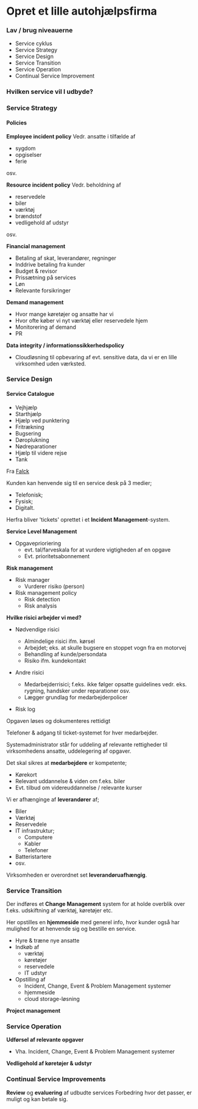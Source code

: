# Opret et lille autohjælpsfirma

### Lav / brug niveauerne
* Service cyklus
* Service Strategy 
* Service Design 
* Service Transition 
* Service Operation 
* Continual Service Improvement

### Hvilken service vil I udbyde?

### Service Strategy

#### Policies

**Employee incident policy**
Vedr. ansatte i tilfælde af 
* sygdom 
* opgiselser 
* ferie

osv.

**Resource incident policy**
Vedr. beholdning af 
* reservedele 
* biler 
* værktøj 
* brændstof
* vedligehold af udstyr

osv.

**Financial management**
* Betaling af skat, leverandører, regninger
* Inddrive betaling fra kunder
* Budget & revisor
* Prissætning på services
* Løn
* Relevante forsikringer

**Demand management**
* Hvor mange køretøjer og ansatte har vi
* Hvor ofte køber vi nyt værktøj eller reservedele hjem
* Monitorering af demand
* PR

**Data integrity / informationssikkerhedspolicy**
* Cloudløsning til opbevaring af evt. sensitive data, da vi er en lille virksomhed uden værksted.

### Service Design

#### Service Catalogue
* Vejhjælp
* Starthjælp
* Hjælp ved punktering
* Fritrækning
* Bugsering
* Døroplukning
* Nødreparationer 
* Hjælp til videre rejse
* Tank

Fra [Falck](https://www.falck.dk/)

Kunden kan henvende sig til en service desk på 3 medier;

* Telefonisk;
* Fysisk;
* Digitalt.

Herfra bliver 'tickets' oprettet i et **Incident Management**-system.

**Service Level Management**
* Opgaveprioriering
    * evt. tal/farveskala for at vurdere vigtigheden af en opgave
    * Evt. prioritetsabonnement

**Risk management**
* Risk manager
    * Vurderer risiko (person)
* Risk management policy
    * Risk detection
    * Risk analysis

**Hvilke risici arbejder vi med?**
* Nødvendige risici
    * Almindelige risici ifm. kørsel
    * Arbejdet; eks. at skulle bugsere en stoppet vogn fra en motorvej
    * Behandling af kunde/persondata
    * Risiko ifm. kundekontakt

* Andre risici
    * Medarbejderrisici; f.eks. ikke følger opsatte guidelines vedr. eks. rygning, handsker under reparationer osv.
    * Lægger grundlag for medarbejderpolicer

* Risk log 


Opgaven løses og dokumenteres rettidigt

Telefoner & adgang til ticket-systemet for hver medarbejder.

Systemadministrator står for uddeling af relevante rettigheder til virksomhedens ansatte, uddelegering af opgaver.

Det skal sikres at **medarbejdere** er kompetente;
* Kørekort
* Relevant uddannelse & viden om f.eks. biler
* Evt. tilbud om videreuddannelse / relevante kurser

Vi er afhænginge af **leverandører** af;
* Biler
* Værktøj
* Reservedele
* IT infrastruktur; 
    * Computere
    * Kabler
    * Telefoner
* Batteristartere
* osv.

Virksomheden er overordnet set **leverandøruafhængig**.

### Service Transition

Der indføres et **Change Management** system for at holde overblik over f.eks. udskiftning af værktøj, køretøjer etc.

Her opstilles en **hjemmeside** med generel info, hvor kunder også har mulighed for at henvende sig og bestille en service.

* Hyre & træne nye ansatte
* Indkøb af 
    * værktøj 
    * køretøjer 
    * reservedele 
    * IT udstyr
* Opstilling af 
    * Incident, Change, Event & Problem Management systemer 
    * hjemmeside 
    * cloud storage-løsning

**Project management**

### Service Operation

**Udførsel af relevante opgaver**
* Vha. Incident, Change, Event & Problem Management systemer 

**Vedligehold af køretøjer & udstyr**

### Continual Service Improvements

**Review** og **evaluering** af udbudte services
Forbedring hvor det passer, er muligt og kan betale sig.